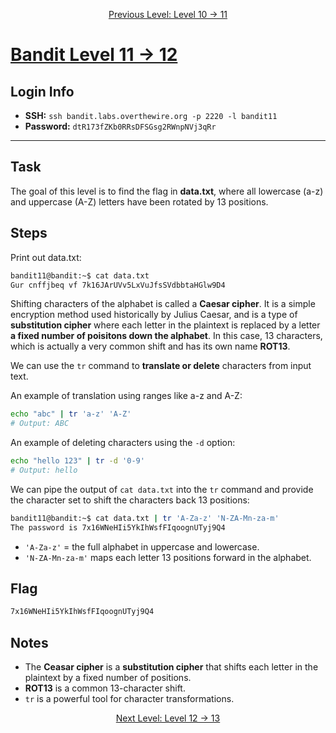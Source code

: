 <p align="center">
<a href="level-10→11.md">Previous Level: Level 10 → 11</a>
</p>

# [Bandit Level 11 → 12](https://overthewire.org/wargames/bandit/bandit12.html)

## Login Info
- **SSH:** `ssh bandit.labs.overthewire.org -p 2220 -l bandit11`
- **Password:** `dtR173fZKb0RRsDFSGsg2RWnpNVj3qRr`

---

## Task 
The goal of this level is to find the flag in **data.txt**, where all lowercase (a-z) and uppercase (A-Z) letters have been rotated by 13 positions.

## Steps
Print out data.txt:
```bash
bandit11@bandit:~$ cat data.txt
Gur cnffjbeq vf 7k16JArUVv5LxVuJfsSVdbbtaHGlw9D4
```

Shifting characters of the alphabet is called a **Caesar cipher**.
It is a simple encryption method used historically by Julius Caesar, and is a type of **substitution cipher** where each letter in the plaintext is replaced by a letter **a fixed number of poisitons down the alphabet**.
In this case, 13 characters, which is actually a very common shift and has its own name **ROT13**.  

We can use the `tr` command to **translate or delete** characters from input text.

An example of translation using ranges like a-z and A-Z:
```bash
echo "abc" | tr 'a-z' 'A-Z'
# Output: ABC
```


An example of deleting characters using the `-d` option:
```bash
echo "hello 123" | tr -d '0-9'
# Output: hello
```

We can pipe the output of `cat data.txt` into the `tr` command and provide the character set to shift the characters back 13 positions:
```bash
bandit11@bandit:~$ cat data.txt | tr 'A-Za-z' 'N-ZA-Mn-za-m'
The password is 7x16WNeHIi5YkIhWsfFIqoognUTyj9Q4
```
- `'A-Za-z'` = the full alphabet in uppercase and lowercase.
- `'N-ZA-Mn-za-m'` maps each letter 13 positions forward in the alphabet.



## Flag 
```bash
7x16WNeHIi5YkIhWsfFIqoognUTyj9Q4
```

## Notes
- The **Ceasar cipher** is a **substitution cipher** that shifts each letter in the plaintext by a fixed number of positions.
- **ROT13** is a common 13-character shift.
- `tr` is a powerful tool for character transformations.


<p align="center">
<a href="level-12→13.md">Next Level: Level 12 → 13</a>
</p>

